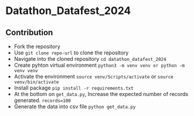 # Datathon_Datafest_2024

## Contribution

- Fork the repository
- Use `git clone repo-url` to clone the repository
- Navigate into the cloned repository `cd datathon_datafest_2024`
- Create pyhton virtual environment `python3 -m venv venv or python -m venv venv`
- Activate the environment `source venv/Scripts/activate` or `source venv/bin/activate`
- Install package `pip install -r requirements.txt`
- At the bottom on `get_data.py`, Increase the expected number of records generated. `records=100` 
- Generate the data into csv file `python get_data.py`